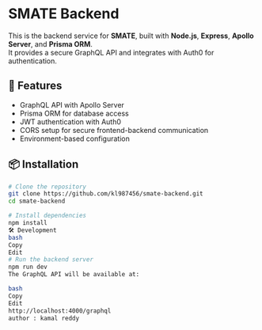 # SMATE Backend

This is the backend service for **SMATE**, built with **Node.js**, **Express**, **Apollo Server**, and **Prisma ORM**.  
It provides a secure GraphQL API and integrates with Auth0 for authentication.

## 🚀 Features
- GraphQL API with Apollo Server
- Prisma ORM for database access
- JWT authentication with Auth0
- CORS setup for secure frontend-backend communication
- Environment-based configuration

## 📦 Installation

```bash
# Clone the repository
git clone https://github.com/kl987456/smate-backend.git
cd smate-backend

# Install dependencies
npm install
🛠️ Development
bash
Copy
Edit
# Run the backend server
npm run dev
The GraphQL API will be available at:

bash
Copy
Edit
http://localhost:4000/graphql
author : kamal reddy
